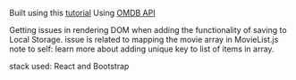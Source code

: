 Built using this
[tutorial](https://www.freecodecamp.org/news/react-movie-app-tutorial/)
Using [OMDB API](https://www.omdbapi.com/?i=tt3896198&apikey=609381c8)

Getting issues in rendering DOM when adding the functionality of saving to Local
Storage. issue is related to mapping the movie array in MovieList.js note to
self: learn more about adding unique key to list of items in array.

stack used: React and Bootstrap

